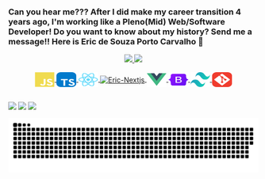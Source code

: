 ### Can you hear me??? After I did make my career transition 4 years ago, I'm working like a Pleno(Mid) Web/Software Developer! Do you want to know about my history? Send me a message!!  Here is Eric de Souza Porto Carvalho 👋   


<div align="center">
  <a href="https://github.com/ericsporto">
  <img height="180em" src="https://github-readme-stats.vercel.app/api?username=ericsporto&show_icons=true&theme=dracula&include_all_commits=true&count_private=true"/>
  <img height="180em" src="https://github-readme-stats.vercel.app/api/top-langs/?username=ericsporto&layout=compact&langs_count=7&theme=dracula"/>
</div>
  <div style="display: inline_block"><br>
    
  <div align="center">   
  <img align="center" alt="Eric-Js" height="30" width="40" src="https://raw.githubusercontent.com/devicons/devicon/master/icons/javascript/javascript-plain.svg">
  <img align="center" alt="Eric-Vue" height="30" width="40" src="https://raw.githubusercontent.com/tandpfun/skill-icons/main/icons/TypeScript.svg">
    
  <img align="center" alt="Eric-Ts" height="30" width="40"  src="https://raw.githubusercontent.com/devicons/devicon/master/icons/react/react-original.svg">
  <img align="center" alt="Eric-Nextjs" height="30" width="40" src="https://user-images.githubusercontent.com/28990749/71623319-6795bf80-2bba-11ea-8401-6192d94f3fef.png">
   <img align="center" alt="Eric-Vue" height="30" width="40" src="https://raw.githubusercontent.com/devicons/devicon/master/icons/vuejs/vuejs-original.svg">
    
  <img align="center" alt="Eric-Bootstrap" height="30" width="40" src="https://raw.githubusercontent.com/devicons/devicon/master/icons/bootstrap/bootstrap-original.svg">
  <img align="center" alt="Eric-tailwind" height="30" width="40" src="https://raw.githubusercontent.com/aniftyco/awesome-tailwindcss/master/assets/logo.svg">
  
  
  <img align="center" alt="Eric-Vue" height="30" width="40" src="https://raw.githubusercontent.com/tandpfun/skill-icons/main/icons/Git.svg">
  


</div>
  
  ##

  <a href="https://instagram.com/ericsporto" target="_blank"><img src="https://img.shields.io/badge/-Instagram-%23E4405F?style=for-the-badge&logo=instagram&logoColor=white" target="_blank"></a>
  <a href = "mailto:ericsporto@gmail.com"><img src="https://img.shields.io/badge/-Gmail-%23333?style=for-the-badge&logo=gmail&logoColor=white" target="_blank"></a>
  <a href="https://www.linkedin.com/in/ericsporto" target="_blank"><img src="https://img.shields.io/badge/-LinkedIn-%230077B5?style=for-the-badge&logo=linkedin&logoColor=white" target="_blank"></a> 
 
  ![Snake animation](https://github.com/ericsporto/ericsporto/blob/output/github-contribution-grid-snake.svg)
